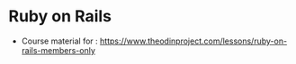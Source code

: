 # Ruby on Rails
- Course material for : https://www.theodinproject.com/lessons/ruby-on-rails-members-only